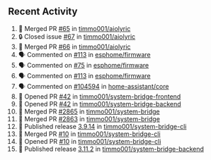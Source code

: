 ## Recent Activity

<!--START_SECTION:activity-->
1. 🎉 Merged PR [#65](https://github.com/timmo001/aiolyric/pull/65) in [timmo001/aiolyric](https://github.com/timmo001/aiolyric)
2. 🔒 Closed issue [#67](https://github.com/timmo001/aiolyric/issues/67) in [timmo001/aiolyric](https://github.com/timmo001/aiolyric)
3. 🎉 Merged PR [#66](https://github.com/timmo001/aiolyric/pull/66) in [timmo001/aiolyric](https://github.com/timmo001/aiolyric)
4. 🗣 Commented on [#113](https://github.com/esphome/firmware/issues/113) in [esphome/firmware](https://github.com/esphome/firmware)
5. 🗣 Commented on [#75](https://github.com/esphome/firmware/issues/75) in [esphome/firmware](https://github.com/esphome/firmware)
6. 🗣 Commented on [#113](https://github.com/esphome/firmware/issues/113) in [esphome/firmware](https://github.com/esphome/firmware)
7. 🗣 Commented on [#104594](https://github.com/home-assistant/core/issues/104594) in [home-assistant/core](https://github.com/home-assistant/core)
8. 💪 Opened PR [#42](https://github.com/timmo001/system-bridge-frontend/pull/42) in [timmo001/system-bridge-frontend](https://github.com/timmo001/system-bridge-frontend)
9. 💪 Opened PR [#42](https://github.com/timmo001/system-bridge-backend/pull/42) in [timmo001/system-bridge-backend](https://github.com/timmo001/system-bridge-backend)
10. 🎉 Merged PR [#2865](https://github.com/timmo001/system-bridge/pull/2865) in [timmo001/system-bridge](https://github.com/timmo001/system-bridge)
11. 🎉 Merged PR [#2863](https://github.com/timmo001/system-bridge/pull/2863) in [timmo001/system-bridge](https://github.com/timmo001/system-bridge)
12. 🚀 Published release [3.9.14](https://github.com/3.9.14) in [timmo001/system-bridge-cli](https://github.com/timmo001/system-bridge-cli)
13. 🎉 Merged PR [#10](https://github.com/timmo001/system-bridge-cli/pull/10) in [timmo001/system-bridge-cli](https://github.com/timmo001/system-bridge-cli)
14. 💪 Opened PR [#10](https://github.com/timmo001/system-bridge-cli/pull/10) in [timmo001/system-bridge-cli](https://github.com/timmo001/system-bridge-cli)
15. 🚀 Published release [3.11.2](https://github.com/3.11.2) in [timmo001/system-bridge-backend](https://github.com/timmo001/system-bridge-backend)
<!--END_SECTION:activity-->
